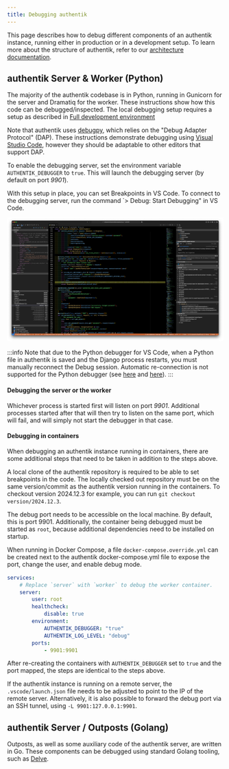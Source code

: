 ```yaml
---
title: Debugging authentik
---
```


This page describes how to debug different components of an authentik instance, running either in production or in a development setup. To learn more about the structure of authentik, refer to our [architecture documentation](../../core/architecture).

## authentik Server & Worker (Python)

The majority of the authentik codebase is in Python, running in Gunicorn for the server and Dramatiq for the worker. These instructions show how this code can be debugged/inspected. The local debugging setup requires a setup as described in [Full development environment](./full-dev-environment.mdx)

Note that authentik uses [debugpy](https://github.com/microsoft/debugpy), which relies on the "Debug Adapter Protocol" (DAP). These instructions demonstrate debugging using [Visual Studio Code](https://code.visualstudio.com/), however they should be adaptable to other editors that support DAP.

To enable the debugging server, set the environment variable `AUTHENTIK_DEBUGGER` to `true`. This will launch the debugging server (by default on port _9901_).

With this setup in place, you can set Breakpoints in VS Code. To connect to the debugging server, run the command `> Debug: Start Debugging" in VS Code.

![](./debug_vscode.png)

:::info
Note that due to the Python debugger for VS Code, when a Python file in authentik is saved and the Django process restarts, you must manually reconnect the Debug session. Automatic re-connection is not supported for the Python debugger (see [here](https://github.com/microsoft/vscode-python/issues/19998) and [here](https://github.com/microsoft/vscode-python/issues/1182)).
:::

#### Debugging the server or the worker

Whichever process is started first will listen on port _9901_. Additional processes started after that will then try to listen on the same port, which will fail, and will simply not start the debugger in that case.

#### Debugging in containers

When debugging an authentik instance running in containers, there are some additional steps that need to be taken in addition to the steps above.

A local clone of the authentik repository is required to be able to set breakpoints in the code. The locally checked out repository must be on the same version/commit as the authentik version running in the containers. To checkout version 2024.12.3 for example, you can run `git checkout version/2024.12.3`.

The debug port needs to be accessible on the local machine. By default, this is port 9901. Additionally, the container being debugged must be started as `root`, because additional dependencies need to be installed on startup.

When running in Docker Compose, a file `docker-compose.override.yml` can be created next to the authentik docker-compose.yml file to expose the port, change the user, and enable debug mode.

```yaml
services:
    # Replace `server` with `worker` to debug the worker container.
    server:
        user: root
        healthcheck:
            disable: true
        environment:
            AUTHENTIK_DEBUGGER: "true"
            AUTHENTIK_LOG_LEVEL: "debug"
        ports:
            - 9901:9901
```

After re-creating the containers with `AUTHENTIK_DEBUGGER` set to `true` and the port mapped, the steps are identical to the steps above.

If the authentik instance is running on a remote server, the `.vscode/launch.json` file needs to be adjusted to point to the IP of the remote server. Alternatively, it is also possible to forward the debug port via an SSH tunnel, using `-L 9901:127.0.0.1:9901`.

## authentik Server / Outposts (Golang)

Outposts, as well as some auxiliary code of the authentik server, are written in Go. These components can be debugged using standard Golang tooling, such as [Delve](https://github.com/go-delve/delve).
